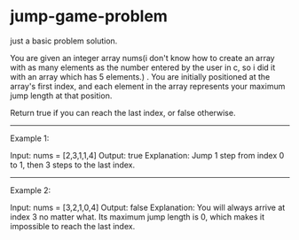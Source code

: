 # jump-game-problem
just a basic problem solution.

You are given an integer array nums(i don't know how to create an array with as many elements as the number entered by the user in c, so i did it with an array which has 5 elements.) . You are initially positioned at the array's first index, and each element in the array represents your maximum jump length at that position.

Return true if you can reach the last index, or false otherwise.

-------------------------------------------------------------

Example 1:

Input: nums = [2,3,1,1,4]
Output: true
Explanation: Jump 1 step from index 0 to 1, then 3 steps to the last index.

-------------------------------------------------------------

Example 2:

Input: nums = [3,2,1,0,4]
Output: false
Explanation: You will always arrive at index 3 no matter what. Its maximum jump length is 0, which makes it impossible to reach the last index.
